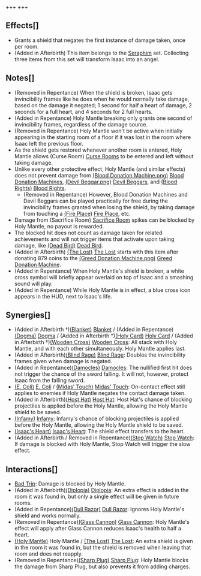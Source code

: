 +++
+++

Effects[]
---------


* Grants a shield that negates the first instance of damage taken, once per room.
* (Added in Afterbirth) This item belongs to the [Seraphim](/wiki/Seraphim_(Transformation) "Seraphim (Transformation)") set. Collecting three items from this set will transform Isaac into an angel.


Notes[]
-------


* (Removed in Repentance) When the shield is broken, Isaac gets invincibility frames like he does when he would normally take damage, based on the damage it negated; 1 second for half a heart of damage, 2 seconds for a full heart, and 4 seconds for 2 full hearts.
* (Added in Repentance) Holy Mantle breaking only grants one second of invincibility frames, regardless of the damage source.
* (Removed in Repentance) Holy Mantle won't be active when initially appearing in the starting room of a floor if it was lost in the room where Isaac left the previous floor.
* As the shield gets restored whenever another room is entered, Holy Mantle allows (Curse Room) [Curse Rooms](/wiki/Curse_Room "Curse Room") to be entered and left without taking damage.
* Unlike every other protective effect, Holy Mantle (and similar effects) does not prevent damage from [(Blood Donation Machine.png)](https://static.wikia.nocookie.net/bindingofisaacre_gamepedia/images/6/6e/Blood_Donation_Machine.png/revision/latest?cb=20210821075842) [Blood Donation Machines](/wiki/Machines#Blood_Donation_Machine "Machines"), [(Devil Beggar.png)](https://static.wikia.nocookie.net/bindingofisaacre_gamepedia/images/b/b6/Devil_Beggar.png/revision/latest?cb=20210821101216) [Devil Beggars](/wiki/Beggar#Devil_Beggar "Beggar"), and [(Blood Rights)](/wiki/Blood_Rights "Blood Rights") [Blood Rights](/wiki/Blood_Rights "Blood Rights").
	+ (Removed in Repentance) However, Blood Donation Machines and Devil Beggars can be played practically for free during the invincibility frames granted when losing the shield, by taking damage from touching a [(Fire Place)](/wiki/Fire_Place "Fire Place") [Fire Place](/wiki/Fire_Place "Fire Place"), etc.
* Damage from (Sacrifice Room) [Sacrifice Room](/wiki/Sacrifice_Room "Sacrifice Room") spikes can be blocked by Holy Mantle, no payout is rewarded.
* The blocked hit does not count as damage taken for related achievements and will not trigger items that activate upon taking damage, like [(Dead Bird)](/wiki/Dead_Bird "Dead Bird") [Dead Bird](/wiki/Dead_Bird "Dead Bird").
* (Added in Afterbirth)  [(The Lost)](/wiki/The_Lost "The Lost") [The Lost](/wiki/The_Lost "The Lost") starts with this item after donating 879 coins to the [(Greed Donation Machine.png)](https://static.wikia.nocookie.net/bindingofisaacre_gamepedia/images/a/ac/Greed_Donation_Machine.png/revision/latest?cb=20190404221730) [Greed Donation Machine](/wiki/Machines#Greed_Donation_Machine "Machines").
* (Added in Repentance) When Holy Mantle's shield is broken, a white cross symbol will briefly appear overlaid on top of Isaac and a smashing sound will play.
* (Added in Repentance) While Holy Mantle is in effect, a blue cross icon appears in the HUD, next to Isaac's life.


Synergies[]
-----------


* (Added in Afterbirth †)[(Blanket)](/wiki/Blanket "Blanket") [Blanket](/wiki/Blanket "Blanket") / (Added in Repentance)[(Dogma)](/wiki/Dogma_(Item) "Dogma") [Dogma](/wiki/Dogma_(Item) "Dogma (Item)") / (Added in Afterbirth †)[(Holy Card)](/wiki/Holy_Card "Holy Card") [Holy Card](/wiki/Holy_Card "Holy Card") / (Added in Afterbirth †)[(Wooden Cross)](/wiki/Wooden_Cross "Wooden Cross") [Wooden Cross](/wiki/Wooden_Cross "Wooden Cross"): All stack with Holy Mantle, and with each other simultaneously. Holy Mantle applies last.
* (Added in Afterbirth)[(Blind Rage)](/wiki/Blind_Rage "Blind Rage") [Blind Rage](/wiki/Blind_Rage "Blind Rage"): Doubles the invincibility frames given when damage is negated.
* (Added in Repentance)[(Damocles)](/wiki/Damocles "Damocles") [Damocles](/wiki/Damocles "Damocles"): The nullified first hit does not trigger the chance of the sword falling. It will not, however, protect Isaac from the falling sword.
* [(E. Coli)](/wiki/E._Coli "E. Coli") [E. Coli](/wiki/E._Coli "E. Coli") / [(Midas' Touch)](/wiki/Midas%27_Touch "Midas' Touch") [Midas' Touch](/wiki/Midas%27_Touch "Midas' Touch"): On-contact effect still applies to enemies if Holy Mantle negates the contact damage taken.
* (Added in Afterbirth)[(Host Hat)](/wiki/Host_Hat "Host Hat") [Host Hat](/wiki/Host_Hat "Host Hat"): Host Hat's chance of blocking projectiles is applied before the Holy Mantle, allowing the Holy Mantle shield to be saved.
* [(Infamy)](/wiki/Infamy "Infamy") [Infamy](/wiki/Infamy "Infamy"): Infamy's chance of blocking projectiles is applied before the Holy Mantle, allowing the Holy Mantle shield to be saved.
* [(Isaac's Heart)](/wiki/Isaac%27s_Heart "Isaac's Heart") [Isaac's Heart](/wiki/Isaac%27s_Heart "Isaac's Heart"): The shield effect transfers to the heart.
* (Added in Afterbirth / Removed in Repentance)[(Stop Watch)](/wiki/Stop_Watch "Stop Watch") [Stop Watch](/wiki/Stop_Watch "Stop Watch"): If damage is blocked with Holy Mantle, Stop Watch will trigger the slow effect.


Interactions[]
--------------


* [Bad Trip](/wiki/Bad_Trip "Bad Trip"): Damage is blocked by Holy Mantle.
* (Added in Afterbirth)[(Diplopia)](/wiki/Diplopia "Diplopia") [Diplopia](/wiki/Diplopia "Diplopia"): An extra effect is added in the room it was found in, but only a single effect will be given in future rooms.
* (Added in Repentance)[(Dull Razor)](/wiki/Dull_Razor "Dull Razor") [Dull Razor](/wiki/Dull_Razor "Dull Razor"): Ignores Holy Mantle's shield and works normally.
* (Removed in Repentance)[(Glass Cannon)](/wiki/Glass_Cannon "Glass Cannon") [Glass Cannon](/wiki/Glass_Cannon "Glass Cannon"): Holy Mantle's effect will apply after Glass Cannon reduces Isaac's health to half a heart.
* [(Holy Mantle)](/wiki/Holy_Mantle "Holy Mantle") Holy Mantle /  [(The Lost)](/wiki/The_Lost "The Lost") [The Lost](/wiki/The_Lost "The Lost"): An extra shield is given in the room it was found in, but the shield is removed when leaving that room and does not reapply.
* (Removed in Repentance)[(Sharp Plug)](/wiki/Sharp_Plug "Sharp Plug") [Sharp Plug](/wiki/Sharp_Plug "Sharp Plug"): Holy Mantle blocks the damage from Sharp Plug, but also prevents it from adding charges.


